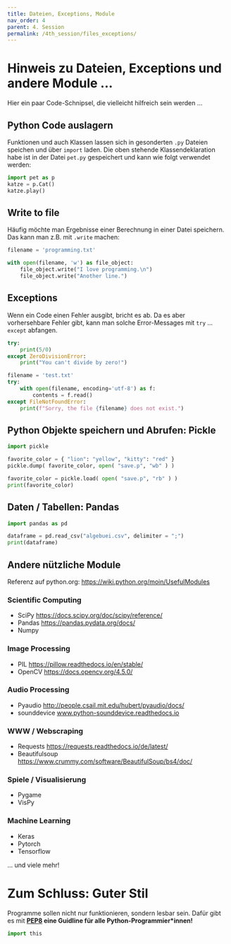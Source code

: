 ```yaml
---
title: Dateien, Exceptions, Module
nav_order: 4
parent: 4. Session
permalink: /4th_session/files_exceptions/
---
```



# Hinweis zu Dateien, Exceptions und andere Module ...

Hier ein paar Code-Schnipsel, die vielleicht hilfreich sein werden ...

## Python Code auslagern

Funktionen und auch Klassen lassen sich in gesonderten `.py` Dateien speichen und über `import` laden. Die oben stehende Klassendeklaration habe ist in der Datei `pet.py` gespeichert und kann wie folgt verwendet werden:


```python
import pet as p
katze = p.Cat()
katze.play()
```

## Write to file

Häufig möchte man Ergebnisse einer Berechnung in einer Datei speichern. Das kann man z.B. mit `.write` machen:


```python
filename = 'programming.txt'

with open(filename, 'w') as file_object:
    file_object.write("I love programming.\n")
    file_object.write("Another line.")
```

## Exceptions

Wenn ein Code einen Fehler ausgibt, bricht es ab.
Da es aber vorhersehbare Fehler gibt, kann man solche Error-Messages mit `try` ... `except` abfangen.


```python
try:
    print(5/0)
except ZeroDivisionError:
    print("You can't divide by zero!")
```


```python
filename = 'test.txt'
try:
    with open(filename, encoding='utf-8') as f:
        contents = f.read()
except FileNotFoundError:
    print(f"Sorry, the file {filename} does not exist.")
```

## Python Objekte speichern und Abrufen: Pickle

```python
import pickle

favorite_color = { "lion": "yellow", "kitty": "red" }
pickle.dump( favorite_color, open( "save.p", "wb" ) )
```

```python
favorite_color = pickle.load( open( "save.p", "rb" ) )
print(favorite_color)
```

## Daten / Tabellen: Pandas


```python
import pandas as pd

dataframe = pd.read_csv("algebuei.csv", delimiter = ";")
print(dataframe)
```

## Andere nützliche Module

Referenz auf python.org: https://wiki.python.org/moin/UsefulModules

### Scientific Computing

* SciPy https://docs.scipy.org/doc/scipy/reference/
* Pandas https://pandas.pydata.org/docs/
* Numpy


### Image Processing

* PIL https://pillow.readthedocs.io/en/stable/
* OpenCV https://docs.opencv.org/4.5.0/

### Audio Processing

* Pyaudio http://people.csail.mit.edu/hubert/pyaudio/docs/
* sounddevice www.python-sounddevice.readthedocs.io

### WWW / Webscraping

* Requests https://requests.readthedocs.io/de/latest/
* Beautifulsoup https://www.crummy.com/software/BeautifulSoup/bs4/doc/

### Spiele / Visualisierung

* Pygame
* VisPy

### Machine Learning

* Keras
* Pytorch
* Tensorflow

... und viele mehr!


# Zum Schluss: Guter Stil

Programme sollen nicht nur funktionieren, sondern lesbar sein. Dafür gibt es mit **[PEP8](https://www.python.org/dev/peps/pep-0008/) eine Guidline für alle Python-Programmier\*innen!**


```python
import this
```


```python

```
